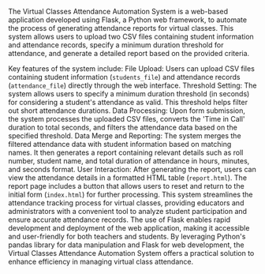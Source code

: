 The Virtual Classes Attendance Automation System is a web-based application developed using Flask, a Python web framework, to automate the process of generating attendance reports for virtual classes. This system allows users to upload two CSV files containing student information and attendance records, specify a minimum duration threshold for attendance, and generate a detailed report based on the provided criteria.

Key features of the system include:
File Upload: Users can upload CSV files containing student information (`students_file`) and attendance records (`attendance_file`) directly through the web interface.
Threshold Setting: The system allows users to specify a minimum duration threshold (in seconds) for considering a student's attendance as valid. This threshold helps filter out short attendance durations.
Data Processing: Upon form submission, the system processes the uploaded CSV files, converts the 'Time in Call' duration to total seconds, and filters the attendance data based on the specified threshold.
Data Merge and Reporting: The system merges the filtered attendance data with student information based on matching names. It then generates a report containing relevant details such as roll number, student name, and total duration of attendance in hours, minutes, and seconds format.
User Interaction: After generating the report, users can view the attendance details in a formatted HTML table (`report.html`). The report page includes a button that allows users to reset and return to the initial form (`index.html`) for further processing.
This system streamlines the attendance tracking process for virtual classes, providing educators and administrators with a convenient tool to analyze student participation and ensure accurate attendance records. The use of Flask enables rapid development and deployment of the web application, making it accessible and user-friendly for both teachers and students.
By leveraging Python's pandas library for data manipulation and Flask for web development, the Virtual Classes Attendance Automation System offers a practical solution to enhance efficiency in managing virtual class attendance.